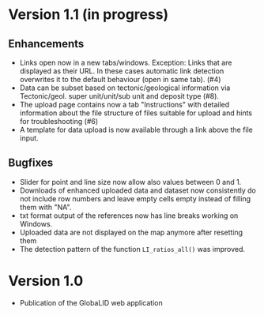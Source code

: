 # Version 1.1 (in progress)

## Enhancements

* Links open now in a new tabs/windows. Exception: Links that are displayed as their URL. In these cases automatic link detection overwrites it to the default behaviour (open in same tab).  (#4)
* Data can be subset based on tectonic/geological information via Tectonic/geol. super unit/unit/sub unit and deposit type (#8). 
* The upload page contains now a tab "Instructions" with detailed information about the file structure of files suitable for upload and hints for troubleshooting (#6)
* A template for data upload is now available through a link above the file input. 

## Bugfixes

* Slider for point and line size now allow also values between 0 and 1. 
* Downloads of enhanced uploaded data and dataset now consistently do not include row numbers and leave empty cells empty instead of filling them with "NA".
* txt format output of the references now has line breaks working on Windows. 
* Uploaded data are not displayed on the map anymore after resetting them
* The detection pattern of the function `LI_ratios_all()` was improved. 

# Version 1.0 

* Publication of the GlobaLID web application